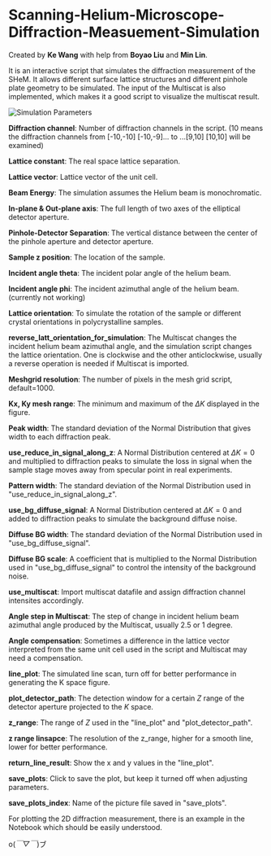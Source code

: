 # Scanning-Helium-Microscope-Diffraction-Measuement-Simulation

Created by **Ke Wang** with help from **Boyao Liu** and **Min Lin**.

It is an interactive script that simulates the diffraction measurement of the SHeM. It allows different surface lattice structures and different pinhole plate geometry to be simulated. The input of the Multiscat is also implemented, which makes it a good script to visualize the multiscat result.

![Simulation Parameters](https://github.com/user-attachments/assets/6457edca-29f1-46cb-b8f2-24b7fd06dd95)

**Diffraction channel**: Number of diffraction channels in the script. (10 means the diffraction channels from [-10,-10] [-10,-9]... to ...[9,10] [10,10] will be examined)

**Lattice constant**: The real space lattice separation.

**Lattice vector**: Lattice vector of the unit cell.

**Beam Energy**: The simulation assumes the Helium beam is monochromatic.

**In-plane & Out-plane axis**: The full length of two axes of the elliptical detector aperture.

**Pinhole-Detector Separation**: The vertical distance between the center of the pinhole aperture and detector aperture.

**Sample z position**: The location of the sample.

**Incident angle theta**: The incident polar angle of the helium beam.

**Incident angle phi**: The incident azimuthal angle of the helium beam. (currently not working)

**Lattice orientation**: To simulate the rotation of the sample or different crystal orientations in polycrystalline samples.

**reverse_latt_orientation_for_simulation**: The Multiscat changes the incident helium beam azimuthal angle, and the simulation script changes the lattice orientation. One is clockwise and the other anticlockwise, usually a reverse operation is needed if Multiscat is imported.

**Meshgrid resolution**: The number of pixels in the mesh grid script, default=1000.

**Kx, Ky mesh range**: The minimum and maximum of the $\Delta K$ displayed in the figure.

**Peak width**: The standard deviation of the Normal Distribution that gives width to each diffraction peak.

**use_reduce_in_signal_along_z**: A Normal Distribution centered at $\Delta K=0$ and multiplied to diffraction peaks to simulate the loss in signal when the sample stage moves away from specular point in real experiments.

**Pattern width**: The standard deviation of the Normal Distribution used in "use_reduce_in_signal_along_z".

**use_bg_diffuse_signal**: A Normal Distribution centered at $\Delta K=0$ and added to diffraction peaks to simulate the background diffuse noise.

**Diffuse BG width**: The standard deviation of the Normal Distribution used in "use_bg_diffuse_signal".

**Diffuse BG scale**: A coefficient that is multiplied to the Normal Distribution used in "use_bg_diffuse_signal" to control the intensity of the background noise.

**use_multiscat**: Import multiscat datafile and assign diffraction channel intensites accordingly.

**Angle step in Multiscat**: The step of change in incident helium beam azimuthal angle produced by the Multiscat, usually 2.5 or 1 degree.

**Angle compensation**: Sometimes a difference in the lattice vector interpreted from the same unit cell used in the script and Multiscat may need a compensation.

**line_plot**: The simulated line scan, turn off for better performance in generating the K space figure.

**plot_detector_path**: The detection window for a certain $Z$ range of the detector aperture projected to the $K$ space.

**z_range**: The range of $Z$ used in the "line_plot" and "plot_detector_path".

**z range linsapce**: The resolution of the z_range, higher for a smooth line, lower for better performance.

**return_line_result**: Show the x and y values in the "line_plot".

**save_plots**: Click to save the plot, but keep it turned off when adjusting parameters.

**save_plots_index**: Name of the picture file saved in "save_plots".

For plotting the 2D diffraction measurement, there is an example in the Notebook which should be easily understood.

o(*￣▽￣*)ブ
